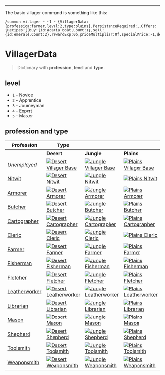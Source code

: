 ***
The basic villager command is something like this:

```
/summon villager ~ ~1 ~ {VillagerData:{profession:farmer,level:2,type:plains},PersistenceRequired:1,Offers:{Recipes:[{buy:{id:acacia_boat,Count:1},sell:{id:emerald,Count:2},rewardExp:0b,priceMultiplier:0f,specialPrice:-1,demand:5,maxUses:9999999}]}}
```

# VillagerData

> Dictionary with **profession**, **level** and **type**.
## level

 - `1` - Novice
 - `2` - Apprentice
 - `3` - Journeyman
 - `4` - Expert
 - `5` - Master

## profession and type

| **Profession**                                                                     | **Type**                                                                                                                                                                                                                                                                                                     |                                                                                                                                                                                                                                                                                                              |                                                                                                                                                                                                                                                                                                              |                                                                                                                                                                                                                                                                                                                 |                                                                                                                                                                                                                                                                                                           |                                                                                                                                                                                                                                                                                                           |                                                                                                                                                                                                                                                                                                           |
| ---------------------------------------------------------------------------------- | ------------------------------------------------------------------------------------------------------------------------------------------------------------------------------------------------------------------------------------------------------------------------------------------------------------ | ------------------------------------------------------------------------------------------------------------------------------------------------------------------------------------------------------------------------------------------------------------------------------------------------------------ | ------------------------------------------------------------------------------------------------------------------------------------------------------------------------------------------------------------------------------------------------------------------------------------------------------------ | --------------------------------------------------------------------------------------------------------------------------------------------------------------------------------------------------------------------------------------------------------------------------------------------------------------- | --------------------------------------------------------------------------------------------------------------------------------------------------------------------------------------------------------------------------------------------------------------------------------------------------------- | --------------------------------------------------------------------------------------------------------------------------------------------------------------------------------------------------------------------------------------------------------------------------------------------------------- | --------------------------------------------------------------------------------------------------------------------------------------------------------------------------------------------------------------------------------------------------------------------------------------------------------- |
|                                                                                    | **Desert**                                                                                                                                                                                                                                                                                                   | **Jungle**                                                                                                                                                                                                                                                                                                   | **Plains**                                                                                                                                                                                                                                                                                                   | **Savanna**                                                                                                                                                                                                                                                                                                     | **Snow**                                                                                                                                                                                                                                                                                                  | **Swamp**                                                                                                                                                                                                                                                                                                 | **Taiga**                                                                                                                                                                                                                                                                                                 |
| _Unemployed_                                                                       | [![Desert Villager Base](https://static.wikia.nocookie.net/minecraft_gamepedia/images/0/04/Desert_Villager_Base.png/revision/latest/scale-to-width-down/40?cb=20190326223822)](https://static.wikia.nocookie.net/minecraft_gamepedia/images/0/04/Desert_Villager_Base.png/revision/latest?cb=20190326223822) | [![Jungle Villager Base](https://static.wikia.nocookie.net/minecraft_gamepedia/images/9/9e/Jungle_Villager_Base.png/revision/latest/scale-to-width-down/40?cb=20190326223840)](https://static.wikia.nocookie.net/minecraft_gamepedia/images/9/9e/Jungle_Villager_Base.png/revision/latest?cb=20190326223840) | [![Plains Villager Base](https://static.wikia.nocookie.net/minecraft_gamepedia/images/d/d8/Plains_Villager_Base.png/revision/latest/scale-to-width-down/40?cb=20231225162655)](https://static.wikia.nocookie.net/minecraft_gamepedia/images/d/d8/Plains_Villager_Base.png/revision/latest?cb=20231225162655) | [![Savanna Villager Base](https://static.wikia.nocookie.net/minecraft_gamepedia/images/5/5c/Savanna_Villager_Base.png/revision/latest/scale-to-width-down/40?cb=20190326223913)](https://static.wikia.nocookie.net/minecraft_gamepedia/images/5/5c/Savanna_Villager_Base.png/revision/latest?cb=20190326223913) | [![Snowy Villager Base](https://static.wikia.nocookie.net/minecraft_gamepedia/images/0/05/Snowy_Villager_Base.png/revision/latest/scale-to-width-down/40?cb=20190326223933)](https://static.wikia.nocookie.net/minecraft_gamepedia/images/0/05/Snowy_Villager_Base.png/revision/latest?cb=20190326223933) | [![Swamp Villager Base](https://static.wikia.nocookie.net/minecraft_gamepedia/images/a/a7/Swamp_Villager_Base.png/revision/latest/scale-to-width-down/40?cb=20190326223952)](https://static.wikia.nocookie.net/minecraft_gamepedia/images/a/a7/Swamp_Villager_Base.png/revision/latest?cb=20190326223952) | [![Taiga Villager Base](https://static.wikia.nocookie.net/minecraft_gamepedia/images/7/7b/Taiga_Villager_Base.png/revision/latest/scale-to-width-down/40?cb=20190326224010)](https://static.wikia.nocookie.net/minecraft_gamepedia/images/7/7b/Taiga_Villager_Base.png/revision/latest?cb=20190326224010) |
| [Nitwit](https://minecraft.fandom.com/wiki/Villager#Nitwit)                        | [![Desert Nitwit](https://static.wikia.nocookie.net/minecraft_gamepedia/images/8/83/Desert_Nitwit.png/revision/latest/scale-to-width-down/40?cb=20190327152653)](https://static.wikia.nocookie.net/minecraft_gamepedia/images/8/83/Desert_Nitwit.png/revision/latest?cb=20190327152653)                      | [![Jungle Nitwit](https://static.wikia.nocookie.net/minecraft_gamepedia/images/9/9d/Jungle_Nitwit.png/revision/latest/scale-to-width-down/40?cb=20190327152628)](https://static.wikia.nocookie.net/minecraft_gamepedia/images/9/9d/Jungle_Nitwit.png/revision/latest?cb=20190327152628)                      | [![Plains Nitwit](https://static.wikia.nocookie.net/minecraft_gamepedia/images/4/40/Plains_Nitwit.png/revision/latest/scale-to-width-down/40?cb=20200309223631)](https://static.wikia.nocookie.net/minecraft_gamepedia/images/4/40/Plains_Nitwit.png/revision/latest?cb=20200309223631)                      | [![Savanna Nitwit](https://static.wikia.nocookie.net/minecraft_gamepedia/images/3/35/Savanna_Nitwit.png/revision/latest/scale-to-width-down/40?cb=20190327152717)](https://static.wikia.nocookie.net/minecraft_gamepedia/images/3/35/Savanna_Nitwit.png/revision/latest?cb=20190327152717)                      | [![Snowy Nitwit](https://static.wikia.nocookie.net/minecraft_gamepedia/images/0/01/Snowy_Nitwit.png/revision/latest/scale-to-width-down/40?cb=20190327153532)](https://static.wikia.nocookie.net/minecraft_gamepedia/images/0/01/Snowy_Nitwit.png/revision/latest?cb=20190327153532)                      | [![Swamp Nitwit](https://static.wikia.nocookie.net/minecraft_gamepedia/images/a/a9/Swamp_Nitwit.png/revision/latest/scale-to-width-down/40?cb=20190327153808)](https://static.wikia.nocookie.net/minecraft_gamepedia/images/a/a9/Swamp_Nitwit.png/revision/latest?cb=20190327153808)                      | [![Taiga Nitwit](https://static.wikia.nocookie.net/minecraft_gamepedia/images/1/14/Taiga_Nitwit.png/revision/latest/scale-to-width-down/40?cb=20190327154055)](https://static.wikia.nocookie.net/minecraft_gamepedia/images/1/14/Taiga_Nitwit.png/revision/latest?cb=20190327154055)                      |
| [Armorer](https://minecraft.fandom.com/wiki/Trading#Armorer "Trading")             | [![Desert Armorer](https://static.wikia.nocookie.net/minecraft_gamepedia/images/4/43/Desert_Armorer.png/revision/latest/scale-to-width-down/40?cb=20190327150423)](https://static.wikia.nocookie.net/minecraft_gamepedia/images/4/43/Desert_Armorer.png/revision/latest?cb=20190327150423)                   | [![Jungle Armorer](https://static.wikia.nocookie.net/minecraft_gamepedia/images/8/81/Jungle_Armorer.png/revision/latest/scale-to-width-down/40?cb=20190327150315)](https://static.wikia.nocookie.net/minecraft_gamepedia/images/8/81/Jungle_Armorer.png/revision/latest?cb=20190327150315)                   | [![Plains Armorer](https://static.wikia.nocookie.net/minecraft_gamepedia/images/f/f6/Plains_Armorer.png/revision/latest/scale-to-width-down/40?cb=20190327150236)](https://static.wikia.nocookie.net/minecraft_gamepedia/images/f/f6/Plains_Armorer.png/revision/latest?cb=20190327150236)                   | [![Savanna Armorer](https://static.wikia.nocookie.net/minecraft_gamepedia/images/8/8f/Savanna_Armorer.png/revision/latest/scale-to-width-down/40?cb=20190327150347)](https://static.wikia.nocookie.net/minecraft_gamepedia/images/8/8f/Savanna_Armorer.png/revision/latest?cb=20190327150347)                   | [![Snowy Armorer](https://static.wikia.nocookie.net/minecraft_gamepedia/images/c/c1/Snowy_Armorer.png/revision/latest/scale-to-width-down/40?cb=20190327150454)](https://static.wikia.nocookie.net/minecraft_gamepedia/images/c/c1/Snowy_Armorer.png/revision/latest?cb=20190327150454)                   | [![Swamp Armorer](https://static.wikia.nocookie.net/minecraft_gamepedia/images/d/da/Swamp_Armorer.png/revision/latest/scale-to-width-down/40?cb=20190327153617)](https://static.wikia.nocookie.net/minecraft_gamepedia/images/d/da/Swamp_Armorer.png/revision/latest?cb=20190327153617)                   | [![Taiga Armorer](https://static.wikia.nocookie.net/minecraft_gamepedia/images/0/05/Taiga_Armorer.png/revision/latest/scale-to-width-down/40?cb=20190327153905)](https://static.wikia.nocookie.net/minecraft_gamepedia/images/0/05/Taiga_Armorer.png/revision/latest?cb=20190327153905)                   |
| [Butcher](https://minecraft.fandom.com/wiki/Trading#Butcher "Trading")             | [![Desert Butcher](https://static.wikia.nocookie.net/minecraft_gamepedia/images/a/a1/Desert_Butcher.png/revision/latest/scale-to-width-down/40?cb=20190327150550)](https://static.wikia.nocookie.net/minecraft_gamepedia/images/a/a1/Desert_Butcher.png/revision/latest?cb=20190327150550)                   | [![Jungle Butcher](https://static.wikia.nocookie.net/minecraft_gamepedia/images/8/87/Jungle_Butcher.png/revision/latest/scale-to-width-down/40?cb=20190327150750)](https://static.wikia.nocookie.net/minecraft_gamepedia/images/8/87/Jungle_Butcher.png/revision/latest?cb=20190327150750)                   | [![Plains Butcher](https://static.wikia.nocookie.net/minecraft_gamepedia/images/2/22/Plains_Butcher.png/revision/latest/scale-to-width-down/40?cb=20200309235839)](https://static.wikia.nocookie.net/minecraft_gamepedia/images/2/22/Plains_Butcher.png/revision/latest?cb=20200309235839)                   | [![Savanna Butcher](https://static.wikia.nocookie.net/minecraft_gamepedia/images/0/09/Savanna_Butcher.png/revision/latest/scale-to-width-down/40?cb=20190327150719)](https://static.wikia.nocookie.net/minecraft_gamepedia/images/0/09/Savanna_Butcher.png/revision/latest?cb=20190327150719)                   | [![Snowy Butcher](https://static.wikia.nocookie.net/minecraft_gamepedia/images/9/99/Snowy_Butcher.png/revision/latest/scale-to-width-down/40?cb=20190327150619)](https://static.wikia.nocookie.net/minecraft_gamepedia/images/9/99/Snowy_Butcher.png/revision/latest?cb=20190327150619)                   | [![Swamp Butcher](https://static.wikia.nocookie.net/minecraft_gamepedia/images/b/ba/Swamp_Butcher.png/revision/latest/scale-to-width-down/40?cb=20190327153628)](https://static.wikia.nocookie.net/minecraft_gamepedia/images/b/ba/Swamp_Butcher.png/revision/latest?cb=20190327153628)                   | [![Taiga Butcher](https://static.wikia.nocookie.net/minecraft_gamepedia/images/b/b5/Taiga_Butcher.png/revision/latest/scale-to-width-down/40?cb=20190327153917)](https://static.wikia.nocookie.net/minecraft_gamepedia/images/b/b5/Taiga_Butcher.png/revision/latest?cb=20190327153917)                   |
| [Cartographer](https://minecraft.fandom.com/wiki/Trading#Cartographer "Trading")   | [![Desert Cartographer](https://static.wikia.nocookie.net/minecraft_gamepedia/images/4/44/Desert_Cartographer.png/revision/latest/scale-to-width-down/40?cb=20190327150837)](https://static.wikia.nocookie.net/minecraft_gamepedia/images/4/44/Desert_Cartographer.png/revision/latest?cb=20190327150837)    | [![Jungle Cartographer](https://static.wikia.nocookie.net/minecraft_gamepedia/images/1/14/Jungle_Cartographer.png/revision/latest/scale-to-width-down/40?cb=20190327151025)](https://static.wikia.nocookie.net/minecraft_gamepedia/images/1/14/Jungle_Cartographer.png/revision/latest?cb=20190327151025)    | [![Plains Cartographer](https://static.wikia.nocookie.net/minecraft_gamepedia/images/6/66/Plains_Cartographer.png/revision/latest/scale-to-width-down/40?cb=20200310022433)](https://static.wikia.nocookie.net/minecraft_gamepedia/images/6/66/Plains_Cartographer.png/revision/latest?cb=20200310022433)    | [![Savanna Cartographer](https://static.wikia.nocookie.net/minecraft_gamepedia/images/3/36/Savanna_Cartographer.png/revision/latest/scale-to-width-down/40?cb=20190327151000)](https://static.wikia.nocookie.net/minecraft_gamepedia/images/3/36/Savanna_Cartographer.png/revision/latest?cb=20190327151000)    | [![Snowy Cartographer](https://static.wikia.nocookie.net/minecraft_gamepedia/images/4/46/Snowy_Cartographer.png/revision/latest/scale-to-width-down/40?cb=20190327150932)](https://static.wikia.nocookie.net/minecraft_gamepedia/images/4/46/Snowy_Cartographer.png/revision/latest?cb=20190327150932)    | [![Swamp Cartographer](https://static.wikia.nocookie.net/minecraft_gamepedia/images/e/e6/Swamp_Cartographer.png/revision/latest/scale-to-width-down/40?cb=20190327153639)](https://static.wikia.nocookie.net/minecraft_gamepedia/images/e/e6/Swamp_Cartographer.png/revision/latest?cb=20190327153639)    | [![Taiga Cartographer](https://static.wikia.nocookie.net/minecraft_gamepedia/images/b/b6/Taiga_Cartographer.png/revision/latest/scale-to-width-down/40?cb=20190327153927)](https://static.wikia.nocookie.net/minecraft_gamepedia/images/b/b6/Taiga_Cartographer.png/revision/latest?cb=20190327153927)    |
| [Cleric](https://minecraft.fandom.com/wiki/Trading#Cleric "Trading")               | [![Desert Cleric](https://static.wikia.nocookie.net/minecraft_gamepedia/images/1/1f/Desert_Cleric.png/revision/latest/scale-to-width-down/40?cb=20190327151202)](https://static.wikia.nocookie.net/minecraft_gamepedia/images/1/1f/Desert_Cleric.png/revision/latest?cb=20190327151202)                      | [![Jungle Cleric](https://static.wikia.nocookie.net/minecraft_gamepedia/images/b/b3/Jungle_Cleric.png/revision/latest/scale-to-width-down/40?cb=20190327151228)](https://static.wikia.nocookie.net/minecraft_gamepedia/images/b/b3/Jungle_Cleric.png/revision/latest?cb=20190327151228)                      | [![Plains Cleric](https://static.wikia.nocookie.net/minecraft_gamepedia/images/7/78/Plains_Cleric.png/revision/latest/scale-to-width-down/40?cb=20200310000353)](https://static.wikia.nocookie.net/minecraft_gamepedia/images/7/78/Plains_Cleric.png/revision/latest?cb=20200310000353)                      | [![Savanna Cleric](https://static.wikia.nocookie.net/minecraft_gamepedia/images/c/c5/Savanna_Cleric.png/revision/latest/scale-to-width-down/40?cb=20190327151111)](https://static.wikia.nocookie.net/minecraft_gamepedia/images/c/c5/Savanna_Cleric.png/revision/latest?cb=20190327151111)                      | [![Snowy Cleric](https://static.wikia.nocookie.net/minecraft_gamepedia/images/a/a9/Snowy_Cleric.png/revision/latest/scale-to-width-down/40?cb=20190327151253)](https://static.wikia.nocookie.net/minecraft_gamepedia/images/a/a9/Snowy_Cleric.png/revision/latest?cb=20190327151253)                      | [![Swamp Cleric](https://static.wikia.nocookie.net/minecraft_gamepedia/images/9/93/Swamp_Cleric.png/revision/latest/scale-to-width-down/40?cb=20190327153650)](https://static.wikia.nocookie.net/minecraft_gamepedia/images/9/93/Swamp_Cleric.png/revision/latest?cb=20190327153650)                      | [![Taiga Cleric](https://static.wikia.nocookie.net/minecraft_gamepedia/images/b/b2/Taiga_Cleric.png/revision/latest/scale-to-width-down/40?cb=20190327153939)](https://static.wikia.nocookie.net/minecraft_gamepedia/images/b/b2/Taiga_Cleric.png/revision/latest?cb=20190327153939)                      |
| [Farmer](https://minecraft.fandom.com/wiki/Trading#Farmer "Trading")               | [![Desert Farmer](https://static.wikia.nocookie.net/minecraft_gamepedia/images/5/50/Desert_Farmer.png/revision/latest/scale-to-width-down/52?cb=20190327151407)](https://static.wikia.nocookie.net/minecraft_gamepedia/images/5/50/Desert_Farmer.png/revision/latest?cb=20190327151407)                      | [![Jungle Farmer](https://static.wikia.nocookie.net/minecraft_gamepedia/images/5/50/Jungle_Farmer.png/revision/latest/scale-to-width-down/52?cb=20190327151342)](https://static.wikia.nocookie.net/minecraft_gamepedia/images/5/50/Jungle_Farmer.png/revision/latest?cb=20190327151342)                      | [![Plains Farmer](https://static.wikia.nocookie.net/minecraft_gamepedia/images/4/41/Plains_Farmer.png/revision/latest/scale-to-width-down/52?cb=20200309235913)](https://static.wikia.nocookie.net/minecraft_gamepedia/images/4/41/Plains_Farmer.png/revision/latest?cb=20200309235913)                      | [![Savanna Farmer](https://static.wikia.nocookie.net/minecraft_gamepedia/images/0/0b/Savanna_Farmer.png/revision/latest/scale-to-width-down/52?cb=20190327151430)](https://static.wikia.nocookie.net/minecraft_gamepedia/images/0/0b/Savanna_Farmer.png/revision/latest?cb=20190327151430)                      | [![Snowy Farmer](https://static.wikia.nocookie.net/minecraft_gamepedia/images/3/3d/Snowy_Farmer.png/revision/latest/scale-to-width-down/52?cb=20190327153427)](https://static.wikia.nocookie.net/minecraft_gamepedia/images/3/3d/Snowy_Farmer.png/revision/latest?cb=20190327153427)                      | [![Swamp Farmer](https://static.wikia.nocookie.net/minecraft_gamepedia/images/9/98/Swamp_Farmer.png/revision/latest/scale-to-width-down/52?cb=20190327153701)](https://static.wikia.nocookie.net/minecraft_gamepedia/images/9/98/Swamp_Farmer.png/revision/latest?cb=20190327153701)                      | [![Taiga Farmer](https://static.wikia.nocookie.net/minecraft_gamepedia/images/3/30/Taiga_Farmer.png/revision/latest/scale-to-width-down/52?cb=20190327153948)](https://static.wikia.nocookie.net/minecraft_gamepedia/images/3/30/Taiga_Farmer.png/revision/latest?cb=20190327153948)                      |
| [Fisherman](https://minecraft.fandom.com/wiki/Trading#Fisherman "Trading")         | [![Desert Fisherman](https://static.wikia.nocookie.net/minecraft_gamepedia/images/7/7b/Desert_Fisherman.png/revision/latest/scale-to-width-down/45?cb=20190327151632)](https://static.wikia.nocookie.net/minecraft_gamepedia/images/7/7b/Desert_Fisherman.png/revision/latest?cb=20190327151632)             | [![Jungle Fisherman](https://static.wikia.nocookie.net/minecraft_gamepedia/images/1/1d/Jungle_Fisherman.png/revision/latest/scale-to-width-down/45?cb=20190327151659)](https://static.wikia.nocookie.net/minecraft_gamepedia/images/1/1d/Jungle_Fisherman.png/revision/latest?cb=20190327151659)             | [![Plains Fisherman](https://static.wikia.nocookie.net/minecraft_gamepedia/images/b/b5/Plains_Fisherman.png/revision/latest/scale-to-width-down/45?cb=20200309235931)](https://static.wikia.nocookie.net/minecraft_gamepedia/images/b/b5/Plains_Fisherman.png/revision/latest?cb=20200309235931)             | [![Savanna Fisherman](https://static.wikia.nocookie.net/minecraft_gamepedia/images/8/89/Savanna_Fisherman.png/revision/latest/scale-to-width-down/45?cb=20190327151542)](https://static.wikia.nocookie.net/minecraft_gamepedia/images/8/89/Savanna_Fisherman.png/revision/latest?cb=20190327151542)             | [![Snowy Fisherman](https://static.wikia.nocookie.net/minecraft_gamepedia/images/d/d4/Snowy_Fisherman.png/revision/latest/scale-to-width-down/45?cb=20190327153438)](https://static.wikia.nocookie.net/minecraft_gamepedia/images/d/d4/Snowy_Fisherman.png/revision/latest?cb=20190327153438)             | [![Swamp Fisherman](https://static.wikia.nocookie.net/minecraft_gamepedia/images/e/e8/Swamp_Fisherman.png/revision/latest/scale-to-width-down/45?cb=20190327153713)](https://static.wikia.nocookie.net/minecraft_gamepedia/images/e/e8/Swamp_Fisherman.png/revision/latest?cb=20190327153713)             | [![Taiga Fisherman](https://static.wikia.nocookie.net/minecraft_gamepedia/images/a/a6/Taiga_Fisherman.png/revision/latest/scale-to-width-down/45?cb=20190327153958)](https://static.wikia.nocookie.net/minecraft_gamepedia/images/a/a6/Taiga_Fisherman.png/revision/latest?cb=20190327153958)             |
| [Fletcher](https://minecraft.fandom.com/wiki/Trading#Fletcher "Trading")           | [![Desert Fletcher](https://static.wikia.nocookie.net/minecraft_gamepedia/images/2/27/Desert_Fletcher.png/revision/latest/scale-to-width-down/40?cb=20190327151741)](https://static.wikia.nocookie.net/minecraft_gamepedia/images/2/27/Desert_Fletcher.png/revision/latest?cb=20190327151741)                | [![Jungle Fletcher](https://static.wikia.nocookie.net/minecraft_gamepedia/images/7/7e/Jungle_Fletcher.png/revision/latest/scale-to-width-down/40?cb=20190327151838)](https://static.wikia.nocookie.net/minecraft_gamepedia/images/7/7e/Jungle_Fletcher.png/revision/latest?cb=20190327151838)                | [![Plains Fletcher](https://static.wikia.nocookie.net/minecraft_gamepedia/images/9/96/Plains_Fletcher.png/revision/latest/scale-to-width-down/40?cb=20200309235946)](https://static.wikia.nocookie.net/minecraft_gamepedia/images/9/96/Plains_Fletcher.png/revision/latest?cb=20200309235946)                | [![Savanna Fletcher](https://static.wikia.nocookie.net/minecraft_gamepedia/images/8/8f/Savanna_Fletcher.png/revision/latest/scale-to-width-down/40?cb=20190327151901)](https://static.wikia.nocookie.net/minecraft_gamepedia/images/8/8f/Savanna_Fletcher.png/revision/latest?cb=20190327151901)                | [![Snowy Fletcher](https://static.wikia.nocookie.net/minecraft_gamepedia/images/c/c9/Snowy_Fletcher.png/revision/latest/scale-to-width-down/40?cb=20190327153449)](https://static.wikia.nocookie.net/minecraft_gamepedia/images/c/c9/Snowy_Fletcher.png/revision/latest?cb=20190327153449)                | [![Swamp Fletcher](https://static.wikia.nocookie.net/minecraft_gamepedia/images/4/4d/Swamp_Fletcher.png/revision/latest/scale-to-width-down/40?cb=20190327153724)](https://static.wikia.nocookie.net/minecraft_gamepedia/images/4/4d/Swamp_Fletcher.png/revision/latest?cb=20190327153724)                | [![Taiga Fletcher](https://static.wikia.nocookie.net/minecraft_gamepedia/images/3/32/Taiga_Fletcher.png/revision/latest/scale-to-width-down/40?cb=20190327154008)](https://static.wikia.nocookie.net/minecraft_gamepedia/images/3/32/Taiga_Fletcher.png/revision/latest?cb=20190327154008)                |
| [Leatherworker](https://minecraft.fandom.com/wiki/Trading#Leatherworker "Trading") | [![Desert Leatherworker](https://static.wikia.nocookie.net/minecraft_gamepedia/images/b/b1/Desert_Leatherworker.png/revision/latest/scale-to-width-down/40?cb=20190327152011)](https://static.wikia.nocookie.net/minecraft_gamepedia/images/b/b1/Desert_Leatherworker.png/revision/latest?cb=20190327152011) | [![Jungle Leatherworker](https://static.wikia.nocookie.net/minecraft_gamepedia/images/b/bc/Jungle_Leatherworker.png/revision/latest/scale-to-width-down/40?cb=20190327151946)](https://static.wikia.nocookie.net/minecraft_gamepedia/images/b/bc/Jungle_Leatherworker.png/revision/latest?cb=20190327151946) | [![Plains Leatherworker](https://static.wikia.nocookie.net/minecraft_gamepedia/images/4/45/Plains_Leatherworker.png/revision/latest/scale-to-width-down/40?cb=20200310000026)](https://static.wikia.nocookie.net/minecraft_gamepedia/images/4/45/Plains_Leatherworker.png/revision/latest?cb=20200310000026) | [![Savanna Leatherworker](https://static.wikia.nocookie.net/minecraft_gamepedia/images/6/65/Savanna_Leatherworker.png/revision/latest/scale-to-width-down/40?cb=20190327152034)](https://static.wikia.nocookie.net/minecraft_gamepedia/images/6/65/Savanna_Leatherworker.png/revision/latest?cb=20190327152034) | [![Snowy Leatherworker](https://static.wikia.nocookie.net/minecraft_gamepedia/images/f/f9/Snowy_Leatherworker.png/revision/latest/scale-to-width-down/40?cb=20190327153459)](https://static.wikia.nocookie.net/minecraft_gamepedia/images/f/f9/Snowy_Leatherworker.png/revision/latest?cb=20190327153459) | [![Swamp Leatherworker](https://static.wikia.nocookie.net/minecraft_gamepedia/images/0/0d/Swamp_Leatherworker.png/revision/latest/scale-to-width-down/40?cb=20190327153734)](https://static.wikia.nocookie.net/minecraft_gamepedia/images/0/0d/Swamp_Leatherworker.png/revision/latest?cb=20190327153734) | [![Taiga Leatherworker](https://static.wikia.nocookie.net/minecraft_gamepedia/images/c/cd/Taiga_Leatherworker.png/revision/latest/scale-to-width-down/40?cb=20190327154021)](https://static.wikia.nocookie.net/minecraft_gamepedia/images/c/cd/Taiga_Leatherworker.png/revision/latest?cb=20190327154021) |
| [Librarian](https://minecraft.fandom.com/wiki/Trading#Librarian "Trading")         | [![Desert Librarian](https://static.wikia.nocookie.net/minecraft_gamepedia/images/d/d3/Desert_Librarian.png/revision/latest/scale-to-width-down/40?cb=20190327152152)](https://static.wikia.nocookie.net/minecraft_gamepedia/images/d/d3/Desert_Librarian.png/revision/latest?cb=20190327152152)             | [![Jungle Librarian](https://static.wikia.nocookie.net/minecraft_gamepedia/images/c/cf/Jungle_Librarian.png/revision/latest/scale-to-width-down/40?cb=20190327152215)](https://static.wikia.nocookie.net/minecraft_gamepedia/images/c/cf/Jungle_Librarian.png/revision/latest?cb=20190327152215)             | [![Plains Librarian](https://static.wikia.nocookie.net/minecraft_gamepedia/images/1/1c/Plains_Librarian.png/revision/latest/scale-to-width-down/40?cb=20200310000041)](https://static.wikia.nocookie.net/minecraft_gamepedia/images/1/1c/Plains_Librarian.png/revision/latest?cb=20200310000041)             | [![Savanna Librarian](https://static.wikia.nocookie.net/minecraft_gamepedia/images/1/1a/Savanna_Librarian.png/revision/latest/scale-to-width-down/40?cb=20190327152241)](https://static.wikia.nocookie.net/minecraft_gamepedia/images/1/1a/Savanna_Librarian.png/revision/latest?cb=20190327152241)             | [![Snowy Librarian](https://static.wikia.nocookie.net/minecraft_gamepedia/images/3/38/Snowy_Librarian.png/revision/latest/scale-to-width-down/40?cb=20190327153510)](https://static.wikia.nocookie.net/minecraft_gamepedia/images/3/38/Snowy_Librarian.png/revision/latest?cb=20190327153510)             | [![Swamp Librarian](https://static.wikia.nocookie.net/minecraft_gamepedia/images/e/e5/Swamp_Librarian.png/revision/latest/scale-to-width-down/40?cb=20190327153746)](https://static.wikia.nocookie.net/minecraft_gamepedia/images/e/e5/Swamp_Librarian.png/revision/latest?cb=20190327153746)             | [![Taiga Librarian](https://static.wikia.nocookie.net/minecraft_gamepedia/images/5/53/Taiga_Librarian.png/revision/latest/scale-to-width-down/40?cb=20190327154032)](https://static.wikia.nocookie.net/minecraft_gamepedia/images/5/53/Taiga_Librarian.png/revision/latest?cb=20190327154032)             |
| [Mason](https://minecraft.fandom.com/wiki/Trading#Mason "Trading")                 | [![Desert Mason](https://static.wikia.nocookie.net/minecraft_gamepedia/images/6/6e/Desert_Mason.png/revision/latest/scale-to-width-down/40?cb=20190327152439)](https://static.wikia.nocookie.net/minecraft_gamepedia/images/6/6e/Desert_Mason.png/revision/latest?cb=20190327152439)                         | [![Jungle Mason](https://static.wikia.nocookie.net/minecraft_gamepedia/images/f/fb/Jungle_Mason.png/revision/latest/scale-to-width-down/40?cb=20190327152353)](https://static.wikia.nocookie.net/minecraft_gamepedia/images/f/fb/Jungle_Mason.png/revision/latest?cb=20190327152353)                         | [![Plains Mason](https://static.wikia.nocookie.net/minecraft_gamepedia/images/7/71/Plains_Mason.png/revision/latest/scale-to-width-down/40?cb=20200310000112)](https://static.wikia.nocookie.net/minecraft_gamepedia/images/7/71/Plains_Mason.png/revision/latest?cb=20200310000112)                         | [![Savanna Mason](https://static.wikia.nocookie.net/minecraft_gamepedia/images/c/ce/Savanna_Mason.png/revision/latest/scale-to-width-down/40?cb=20190327152417)](https://static.wikia.nocookie.net/minecraft_gamepedia/images/c/ce/Savanna_Mason.png/revision/latest?cb=20190327152417)                         | [![Snowy Mason](https://static.wikia.nocookie.net/minecraft_gamepedia/images/9/90/Snowy_Mason.png/revision/latest/scale-to-width-down/40?cb=20190327153521)](https://static.wikia.nocookie.net/minecraft_gamepedia/images/9/90/Snowy_Mason.png/revision/latest?cb=20190327153521)                         | [![Swamp Mason](https://static.wikia.nocookie.net/minecraft_gamepedia/images/b/b0/Swamp_Mason.png/revision/latest/scale-to-width-down/40?cb=20190327153755)](https://static.wikia.nocookie.net/minecraft_gamepedia/images/b/b0/Swamp_Mason.png/revision/latest?cb=20190327153755)                         | [![Taiga Mason](https://static.wikia.nocookie.net/minecraft_gamepedia/images/6/61/Taiga_Mason.png/revision/latest/scale-to-width-down/40?cb=20190327154042)](https://static.wikia.nocookie.net/minecraft_gamepedia/images/6/61/Taiga_Mason.png/revision/latest?cb=20190327154042)                         |
| [Shepherd](https://minecraft.fandom.com/wiki/Trading#Shepherd "Trading")           | [![Desert Shepherd](https://static.wikia.nocookie.net/minecraft_gamepedia/images/9/9a/Desert_Shepherd.png/revision/latest/scale-to-width-down/40?cb=20190327152851)](https://static.wikia.nocookie.net/minecraft_gamepedia/images/9/9a/Desert_Shepherd.png/revision/latest?cb=20190327152851)                | [![Jungle Shepherd](https://static.wikia.nocookie.net/minecraft_gamepedia/images/9/9b/Jungle_Shepherd.png/revision/latest/scale-to-width-down/40?cb=20190327152827)](https://static.wikia.nocookie.net/minecraft_gamepedia/images/9/9b/Jungle_Shepherd.png/revision/latest?cb=20190327152827)                | [![Plains Shepherd](https://static.wikia.nocookie.net/minecraft_gamepedia/images/7/7f/Plains_Shepherd.png/revision/latest/scale-to-width-down/40?cb=20200310000128)](https://static.wikia.nocookie.net/minecraft_gamepedia/images/7/7f/Plains_Shepherd.png/revision/latest?cb=20200310000128)                | [![Savanna Shepherd](https://static.wikia.nocookie.net/minecraft_gamepedia/images/e/ed/Savanna_Shepherd.png/revision/latest/scale-to-width-down/40?cb=20190327152917)](https://static.wikia.nocookie.net/minecraft_gamepedia/images/e/ed/Savanna_Shepherd.png/revision/latest?cb=20190327152917)                | [![Snowy Shepherd](https://static.wikia.nocookie.net/minecraft_gamepedia/images/d/d1/Snowy_Shepherd.png/revision/latest/scale-to-width-down/40?cb=20190327153542)](https://static.wikia.nocookie.net/minecraft_gamepedia/images/d/d1/Snowy_Shepherd.png/revision/latest?cb=20190327153542)                | [![Swamp Shepherd](https://static.wikia.nocookie.net/minecraft_gamepedia/images/c/cf/Swamp_Shepherd.png/revision/latest/scale-to-width-down/40?cb=20190327153818)](https://static.wikia.nocookie.net/minecraft_gamepedia/images/c/cf/Swamp_Shepherd.png/revision/latest?cb=20190327153818)                | [![Taiga Shepherd](https://static.wikia.nocookie.net/minecraft_gamepedia/images/7/7b/Taiga_Shepherd.png/revision/latest/scale-to-width-down/40?cb=20190327154106)](https://static.wikia.nocookie.net/minecraft_gamepedia/images/7/7b/Taiga_Shepherd.png/revision/latest?cb=20190327154106)                |
| [Toolsmith](https://minecraft.fandom.com/wiki/Trading#Toolsmith "Trading")         | [![Desert Toolsmith](https://static.wikia.nocookie.net/minecraft_gamepedia/images/2/25/Desert_Toolsmith.png/revision/latest/scale-to-width-down/40?cb=20190327153121)](https://static.wikia.nocookie.net/minecraft_gamepedia/images/2/25/Desert_Toolsmith.png/revision/latest?cb=20190327153121)             | [![Jungle Toolsmith](https://static.wikia.nocookie.net/minecraft_gamepedia/images/f/fa/Jungle_Toolsmith.png/revision/latest/scale-to-width-down/40?cb=20190327153007)](https://static.wikia.nocookie.net/minecraft_gamepedia/images/f/fa/Jungle_Toolsmith.png/revision/latest?cb=20190327153007)             | [![Plains Toolsmith](https://static.wikia.nocookie.net/minecraft_gamepedia/images/c/cb/Plains_Toolsmith.png/revision/latest/scale-to-width-down/40?cb=20200310000144)](https://static.wikia.nocookie.net/minecraft_gamepedia/images/c/cb/Plains_Toolsmith.png/revision/latest?cb=20200310000144)             | [![Savanna Toolsmith](https://static.wikia.nocookie.net/minecraft_gamepedia/images/6/6f/Savanna_Toolsmith.png/revision/latest/scale-to-width-down/40?cb=20190327153056)](https://static.wikia.nocookie.net/minecraft_gamepedia/images/6/6f/Savanna_Toolsmith.png/revision/latest?cb=20190327153056)             | [![Snowy Toolsmith](https://static.wikia.nocookie.net/minecraft_gamepedia/images/4/49/Snowy_Toolsmith.png/revision/latest/scale-to-width-down/40?cb=20190327153555)](https://static.wikia.nocookie.net/minecraft_gamepedia/images/4/49/Snowy_Toolsmith.png/revision/latest?cb=20190327153555)             | [![Swamp Toolsmith](https://static.wikia.nocookie.net/minecraft_gamepedia/images/a/ab/Swamp_Toolsmith.png/revision/latest/scale-to-width-down/40?cb=20190327153841)](https://static.wikia.nocookie.net/minecraft_gamepedia/images/a/ab/Swamp_Toolsmith.png/revision/latest?cb=20190327153841)             | [![Taiga Toolsmith](https://static.wikia.nocookie.net/minecraft_gamepedia/images/9/93/Taiga_Toolsmith.png/revision/latest/scale-to-width-down/40?cb=20190327154116)](https://static.wikia.nocookie.net/minecraft_gamepedia/images/9/93/Taiga_Toolsmith.png/revision/latest?cb=20190327154116)             |
| [Weaponsmith](https://minecraft.fandom.com/wiki/Trading#Weaponsmith "Trading")     | [![Desert Weaponsmith](https://static.wikia.nocookie.net/minecraft_gamepedia/images/2/2c/Desert_Weaponsmith.png/revision/latest/scale-to-width-down/40?cb=20190327153311)](https://static.wikia.nocookie.net/minecraft_gamepedia/images/2/2c/Desert_Weaponsmith.png/revision/latest?cb=20190327153311)       | [![Jungle Weaponsmith](https://static.wikia.nocookie.net/minecraft_gamepedia/images/6/68/Jungle_Weaponsmith.png/revision/latest/scale-to-width-down/40?cb=20190327153217)](https://static.wikia.nocookie.net/minecraft_gamepedia/images/6/68/Jungle_Weaponsmith.png/revision/latest?cb=20190327153217)       | [![Plains Weaponsmith](https://static.wikia.nocookie.net/minecraft_gamepedia/images/b/b7/Plains_Weaponsmith.png/revision/latest/scale-to-width-down/40?cb=20200310000158)](https://static.wikia.nocookie.net/minecraft_gamepedia/images/b/b7/Plains_Weaponsmith.png/revision/latest?cb=20200310000158)       | [![Savanna Weaponsmith](https://static.wikia.nocookie.net/minecraft_gamepedia/images/3/33/Savanna_Weaponsmith.png/revision/latest/scale-to-width-down/40?cb=20190327153334)](https://static.wikia.nocookie.net/minecraft_gamepedia/images/3/33/Savanna_Weaponsmith.png/revision/latest?cb=20190327153334)       | [![Snowy Weaponsmith](https://static.wikia.nocookie.net/minecraft_gamepedia/images/d/d9/Snowy_Weaponsmith.png/revision/latest/scale-to-width-down/40?cb=20190327153605)](https://static.wikia.nocookie.net/minecraft_gamepedia/images/d/d9/Snowy_Weaponsmith.png/revision/latest?cb=20190327153605)       | [![Swamp Weaponsmith](https://static.wikia.nocookie.net/minecraft_gamepedia/images/8/8a/Swamp_Weaponsmith.png/revision/latest/scale-to-width-down/40?cb=20190327153853)](https://static.wikia.nocookie.net/minecraft_gamepedia/images/8/8a/Swamp_Weaponsmith.png/revision/latest?cb=20190327153853)       | [![Taiga Weaponsmith](https://static.wikia.nocookie.net/minecraft_gamepedia/images/9/99/Taiga_Weaponsmith.png/revision/latest/scale-to-width-down/40?cb=20190327154126)](https://static.wikia.nocookie.net/minecraft_gamepedia/images/9/99/Taiga_Weaponsmith.png/revision/latest?cb=20190327154126)       |
